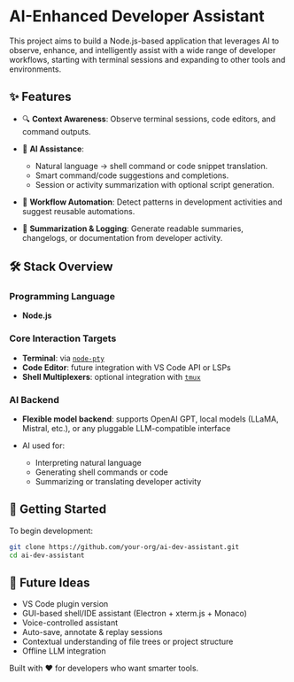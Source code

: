 # AI-Enhanced Developer Assistant

This project aims to build a Node.js-based application that leverages AI to observe, enhance, and intelligently assist with a wide range of developer workflows, starting with terminal sessions and expanding to other tools and environments.

## ✨ Features

* 🔍 **Context Awareness**: Observe terminal sessions, code editors, and command outputs.
* 🤖 **AI Assistance**:

  * Natural language → shell command or code snippet translation.
  * Smart command/code suggestions and completions.
  * Session or activity summarization with optional script generation.
* 🧠 **Workflow Automation**: Detect patterns in development activities and suggest reusable automations.
* 📜 **Summarization & Logging**: Generate readable summaries, changelogs, or documentation from developer activity.

## 🛠 Stack Overview

### Programming Language

* **Node.js**

### Core Interaction Targets

* **Terminal**: via [`node-pty`](https://github.com/microsoft/node-pty)
* **Code Editor**: future integration with VS Code API or LSPs
* **Shell Multiplexers**: optional integration with [`tmux`](https://github.com/tmux/tmux/wiki)

### AI Backend

* **Flexible model backend**: supports OpenAI GPT, local models (LLaMA, Mistral, etc.), or any pluggable LLM-compatible interface
* AI used for:

  * Interpreting natural language
  * Generating shell commands or code
  * Summarizing or translating developer activity

## 🚀 Getting Started

To begin development:

```bash
git clone https://github.com/your-org/ai-dev-assistant.git
cd ai-dev-assistant
```

## 🧩 Future Ideas

* VS Code plugin version
* GUI-based shell/IDE assistant (Electron + xterm.js + Monaco)
* Voice-controlled assistant
* Auto-save, annotate & replay sessions
* Contextual understanding of file trees or project structure
* Offline LLM integration

Built with ♥ for developers who want smarter tools.
